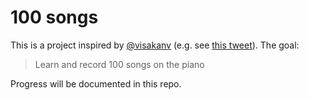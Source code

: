 # 100 songs

This is a project inspired by [@visakanv](https://twitter.com/visakanv) (e.g. see [this tweet](https://twitter.com/visakanv/status/1207018037334835200?s=20)). The goal:

> Learn and record 100 songs on the piano

Progress will be documented in this repo.

